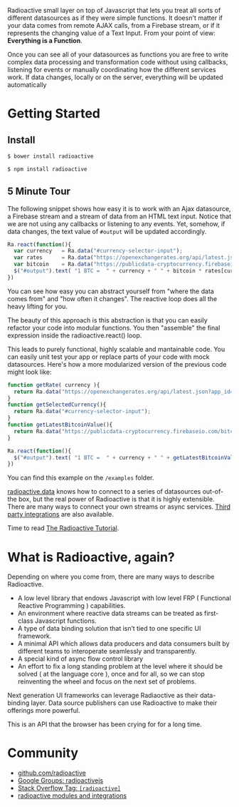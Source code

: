Radioactive small layer on top of Javascript that lets you treat all sorts of different datasources as if they were simple functions.
It doesn't matter if your data comes from remote AJAX calls, from a Firebase stream, or if it represents the changing value of a Text Input. From your point of view: **Everything is a Function**.

Once you can see all of your datasources as functions you are free to write complex data processing and transformation code without using callbacks, listening for events or manually coordinating how the different services work. If data changes, locally or on the server, everything will be updated automatically

# Getting Started

## Install

```bash
$ bower install radioactive
```

```bash
$ npm install radioactive
```

## 5 Minute Tour

The following snippet shows how easy it is to work with an Ajax datasource, a Firebase stream and a stream of data from an HTML text input.
Notice that we are not using any callbacks or listening to any events.
Yet, somehow, if data changes, the text value of `#output` will be updated accordingly.

```javascript
Ra.react(function(){
  var currency   = Ra.data("#currency-selector-input");
  var rates      = Ra.data("https://openexchangerates.org/api/latest.json?app_id=4a363014b909486b8f49d967b810a6c3&callback=?");
  var bitcoin    = Ra.data("https://publicdata-cryptocurrency.firebaseio.com/bitcoin/last");
  $("#output").text( "1 BTC =  " + currency + " " + bitcoin * rates[currency] );
})
```

You can see how easy you can abstract yourself from "where the data comes from" and "how often it changes". The reactive loop does all the heavy lifting for you.

The beauty of this approach is this abstraction is that you can easily refactor your code into modular functions. You then "assemble" the final expression inside the radioactive.react() loop.

This leads to purely functional, highly scalable and mantainable code. You can easily unit test your app or replace parts of your code with mock datasources. Here's how a more modularized version of the previous code might look like:


```javascript
function getRate( currency ){
  return Ra.data("https://openexchangerates.org/api/latest.json?app_id=4a363014b909486b8f49d967b810a6c3&callback=?").rates[currency];
}
function getSelectedCurrency(){
  return Ra.data("#currency-selector-input");
}
function getLatestBitcoinValue(){
  return Ra.data("https://publicdata-cryptocurrency.firebaseio.com/bitcoin/last");
}

Ra.react(function(){
  $("#output").text( "1 BTC =  " + currency + " " + getLatestBitcoinValue() * getRate( currency ) );
})
```

You can find this example on the `/examples` folder.

[radioactive.data](https://github.com/radioactive/radioactive/wiki/radioactive.data) knows how to connect to a series of datasources out-of-the box, but the real power of Radioactive is that it is highly extensible. There are many ways to connect your own streams or async services. [Third party integrations](https://github.com/radioactive/radioactive/wiki/Modules) are also available.

Time to read [The Radioactive Tutorial](https://github.com/radioactive/radioactive/wiki/Radioactive-Tutorial).

# What is Radioactive, again?

Depending on where you come from, there are many ways to describe Radioactive.

* A low level library that endows Javascript with low level FRP ( Functional Reactive Programming ) capabilities.
* An environment where reactive data streams can be treated as first-class Javascript functions.
* A type of data binding solution that isn’t tied to one specific UI framework.
* A minimal API which allows data producers and data consumers built by different teams to interoperate seamlessly and transparently.
* A special kind of async flow control library
* An effort to fix a long standing problem at the level where it should be solved ( at the language core ), once and for all, so we can stop reinventing the wheel and focus on the next set of problems.

Next generation UI frameworks can leverage Radiaoctive as their data-binding layer.
Data source publishers can use Radioactive to make their offerings more powerful.

This is an API that the browser has been crying for for a long time.


# Community

* [github.com/radioactive](https://github.com/radioactive)
* [Google Groups: radioactivejs](https://groups.google.com/forum/#!forum/radioactivejs)
* [Stack Overflow Tag: `[radioactive]`]()
* [radioactive modules and integrations](https://github.com/radioactive/radioactive/wiki/Modules)



